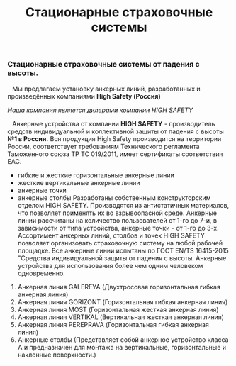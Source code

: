 ﻿---
title: Стационарные страховочные системы 
cat: 3
main: true
sortid: 3.0
submenu: true
---

### Стационарные страховочные системы от падения с высоты.
` ` Мы предлагаем установку анкерных линий, разработанных и произведённых компаниями **High Safety \(Россия\)**

*Наша компания является дилерами компании HIGH SAFETY*


` ` Анкерные устройства от компании **HIGH SAFETY** - производитель средств индивидуальной и коллективной защиты от падения с высоты **№1 в России.** 
Вся продукция High Safety производится на территории России, соответствует требованиям Технического регламента Таможенного союза ТР ТС 019/2011, <!--   bufer6.3.0.md  --> имеет сертификаты соответствия ЕАС.
- гибкие и жесткие горизонтальные анкерные линии 
- жесткие вертикальные анкерные линии 
- анкерные точки 
- анкерные столбы 
Разработаны собственным конструкторским отделом HIGH SAFETY. Производятся из антистатичных материалов, что позволяет применять их во взрывоопасной среде. Анкерные линии рассчитаны на количество пользователей от 1-го до 7-и, в зависимости от типа устройства, анкерные точки - от 1-го до 3-х. Ассортимент анкерных линий, столбов и точек HIGH SAFETY позволяет организовать страховочную систему на любой рабочей площадке. Все анкерные линии испытаны по ГОСТ EN/TS 16415-2015  <!--  bufer6.3.1.md  --> "Средства индивидуальной защиты от падения с высоты. Анкерные устройства для использования более чем одним человеком одновременно.
1. Анкерная линия GALEREYA \(Двухтросовая горизонтальная гибкая анкерная линия\)
2. Анкерная линия GORIZONT \(Горизонтальная гибкая анкерная линия\)
3. Анкерная линия MOST \(Горизонтальная жесткая анкерная линия\)
4. Анкерная линия VERTIKAL \(Вертикальная жесткая анкерная линия\)
5. Анкерная линия PEREPRAVA \(Горизонтальная гибкая анкерная линия\)
6. Анкерные столбы \(Представляет собой анкерное устройство класса A и предназначен для монтажа на вертикальные, горизонтальные и наклонные поверхности.\)

